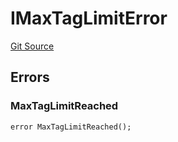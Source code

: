 # IMaxTagLimitError
[Git Source](https://github.com/thrackle-io/tron/blob/6347e28a06cfe8dcc416f54eea2d35ee6b0ce9fd/src/common/IErrors.sol)


## Errors
### MaxTagLimitReached

```solidity
error MaxTagLimitReached();
```

